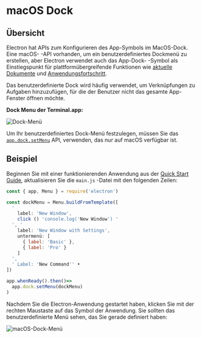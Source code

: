 # macOS Dock

## Übersicht

Electron hat APIs zum Konfigurieren des App-Symbols im MacOS-Dock. Eine macOS- -API vorhanden, um ein benutzerdefiniertes Dockmenü zu erstellen, aber Electron verwendet auch das App-Dock- -Symbol als Einstiegspunkt für plattformübergreifende Funktionen wie [aktuelle Dokumente][recent-documents] und [Anwendungsfortschritt][progress-bar].

Das benutzerdefinierte Dock wird häufig verwendet, um Verknüpfungen zu Aufgaben hinzuzufügen, für die der Benutzer nicht das gesamte App-Fenster öffnen möchte.

__Dock Menu der Terminal.app:__

![Dock-Menü][3]

Um Ihr benutzerdefiniertes Dock-Menü festzulegen, müssen Sie das [`app.dock.setMenu`](../api/dock.md#docksetmenumenu-macos) API, verwenden, das nur auf macOS verfügbar ist.

## Beispiel

Beginnen Sie mit einer funktionierenden Anwendung aus der [Quick Start Guide](quick-start.md), aktualisieren Sie die `main.js` -Datei mit den folgenden Zeilen:

```javascript fiddle='docs/fiddles/features/macos-dock-menu'
const { app, Menu } = require('electron')

const dockMenu = Menu.buildFromTemplate([
  '
    label: 'New Window',
    click () 'console.log('New Window') '
  ', '
    label: 'New Window with Settings',
    untermenü: [
      { label: 'Basic' },
      { label: 'Pro' }
    ]
  ',
  ' Label: 'New Command'' •
])

app.whenReady().then()=>
  app.dock.setMenu(dockMenu)
)
```

Nachdem Sie die Electron-Anwendung gestartet haben, klicken Sie mit der rechten Maustaste auf das Symbol der Anwendung. Sie sollten das benutzerdefinierte Menü sehen, das Sie gerade definiert haben:

![macOS-Dock-Menü](../images/macos-dock-menu.png)

[3]: https://cloud.githubusercontent.com/assets/639601/5069962/6032658a-6e9c-11e4-9953-aa84006bdfff.png
[recent-documents]: ./recent-documents.md
[progress-bar]: ./progress-bar.md
